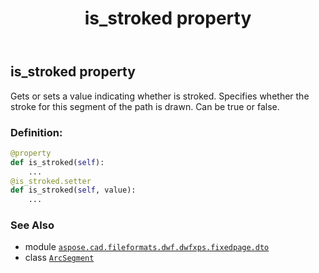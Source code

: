 ﻿---
title: is_stroked property
second_title: Aspose.CAD for Python via .NET API References
description: 
type: docs
weight: 40
url: /python-net/aspose.cad.fileformats.dwf.dwfxps.fixedpage.dto/arcsegment/is_stroked/
is_root: false
---

## is_stroked property


Gets or sets a value indicating whether is stroked.
Specifies whether the stroke for this segment of the path is drawn.
Can be true or false.
### Definition:
```python
@property
def is_stroked(self):
    ...
@is_stroked.setter
def is_stroked(self, value):
    ...
```

### See Also
* module [`aspose.cad.fileformats.dwf.dwfxps.fixedpage.dto`](../../)
* class [`ArcSegment`](/cad/python-net/aspose.cad.fileformats.dwf.dwfxps.fixedpage.dto/arcsegment)
